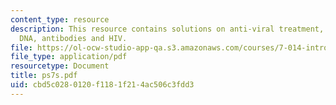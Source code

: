 ```yaml
---
content_type: resource
description: This resource contains solutions on anti-viral treatment, variety of
  DNA, antibodies and HIV.
file: https://ol-ocw-studio-app-qa.s3.amazonaws.com/courses/7-014-introductory-biology-spring-2005/cbd5c0280120f1181f214ac506c3fdd3_ps7s.pdf
file_type: application/pdf
resourcetype: Document
title: ps7s.pdf
uid: cbd5c028-0120-f118-1f21-4ac506c3fdd3
---
```

